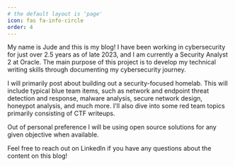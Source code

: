 ```yaml
---
# the default layout is 'page'
icon: fas fa-info-circle
order: 4
---
```

My name is Jude and this is my blog! I have been working in cybersecurity for just over 2.5 years as of late 2023, and I am currently a Security Analyst 2 at Oracle. The main purpose of this project is to develop my technical writing skills through documenting my cybersecurity journey. 

I will primarily post about building out a security-focused homelab. This will include typical blue team items, such as network and endpoint threat detection and response, malware analysis, secure network design, honeypot analysis, and much more. I'll also dive into some red team topics primarily consisting of CTF writeups. 

Out of personal preference I will be using open source solutions for any given objective when available.

Feel free to reach out on LinkedIn if you have any questions about the content on this blog!